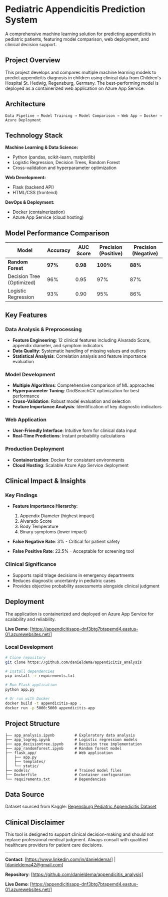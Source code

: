 # Pediatric Appendicitis Prediction System

A comprehensive machine learning solution for predicting appendicitis in pediatric patients, featuring model comparison, web deployment, and clinical decision support.

## Project Overview

This project develops and compares multiple machine learning models to predict appendicitis diagnosis in children using clinical data from Children's Hospital St. Hedwig, Regensburg, Germany. The best-performing model is deployed as a containerized web application on Azure App Service.

## Architecture

```
Data Pipeline → Model Training → Model Comparison → Web App → Docker → Azure Deployment
```

## Technology Stack

**Machine Learning & Data Science:**
- Python (pandas, scikit-learn, matplotlib)
- Logistic Regression, Decision Trees, Random Forest
- Cross-validation and hyperparameter optimization

**Web Development:**
- Flask (backend API)
- HTML/CSS (frontend)

**DevOps & Deployment:**
- Docker (containerization)
- Azure App Service (cloud hosting)

## Model Performance Comparison

| Model | Accuracy | AUC Score | Precision (Positive) | Precision (Negative) |
|-------|----------|-----------|---------------------|---------------------|
| **Random Forest** | **97%** | **0.98** | **100%** | **88%** |
| Decision Tree (Optimized) | 96% | 0.95 | 97% | 87% |
| Logistic Regression | 93% | 0.90 | 95% | 86% |

## Key Features

### Data Analysis & Preprocessing
- **Feature Engineering**: 12 clinical features including Alvarado Score, appendix diameter, and symptom indicators
- **Data Quality**: Systematic handling of missing values and outliers
- **Statistical Analysis**: Correlation analysis and feature importance evaluation

### Model Development
- **Multiple Algorithms**: Comprehensive comparison of ML approaches
- **Hyperparameter Tuning**: GridSearchCV optimization for best performance
- **Cross-Validation**: Robust model evaluation and selection
- **Feature Importance Analysis**: Identification of key diagnostic indicators

### Web Application
- **User-Friendly Interface**: Intuitive form for clinical data input
- **Real-Time Predictions**: Instant probability calculations

### Production Deployment
- **Containerization**: Docker for consistent environments
- **Cloud Hosting**: Scalable Azure App Service deployment

## Clinical Impact & Insights

### Key Findings
- **Feature Importance Hierarchy**: 
  1. Appendix Diameter (highest impact)
  2. Alvarado Score
  3. Body Temperature
  4. Binary symptoms (lower impact)

- **False Negative Rate**: 3% - Critical for patient safety
- **False Positive Rate**: 22.5% - Acceptable for screening tool

### Clinical Significance
- Supports rapid triage decisions in emergency departments
- Reduces diagnostic uncertainty in pediatric cases
- Provides objective probability assessments alongside clinical judgment

## Deployment

The application is containerized and deployed on Azure App Service for scalability and reliability.

**Live Demo**: [https://appendicitisapp-dnf3btg7btapemd4.eastus-01.azurewebsites.net/]

### Local Development
```bash
# Clone repository
git clone https://github.com/danieldema/appendicitis_analysis

# Install dependencies
pip install -r requirements.txt

# Run Flask application
python app.py

# Or run with Docker
docker build -t appendicitis-app .
docker run -p 5000:5000 appendicitis-app
```

## Project Structure

```
├── app_analysis.ipynb         # Exploratory data analysis
├── app_logreg.ipynb           # Logistic regression models
├── app_decisiontree.ipynb     # Decision tree implementation
├── app_randomforest.ipynb     # Random forest model
├── flask_app/                 # Web application
│   ├── app.py
│   ├── templates/
│   └── static/
├── models/                    # Trained model files
├── Dockerfile                 # Container configuration
└── requirements.txt           # Dependencies
```

## Data Source

Dataset sourced from Kaggle: [Regensburg Pediatric Appendicitis Dataset](https://www.kaggle.com/datasets/joebeachcapital/regensburg-pediatric-appendicitis/data)

## Clinical Disclaimer

This tool is designed to support clinical decision-making and should not replace professional medical judgment. Always consult with qualified healthcare providers for patient care decisions.

---

**Contact**: [https://www.linkedin.com/in/danieldema/] | [danieldema42@gmail.com]

**Repository**: [https://github.com/danieldema/appendicitis_analysis]

**Live Demo**: [https://appendicitisapp-dnf3btg7btapemd4.eastus-01.azurewebsites.net/]
